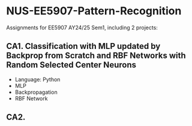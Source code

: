 # NUS-EE5907-Pattern-Recognition
Assignments for EE5907 AY24/25 Sem1, including 2 projects:
## CA1. Classification with MLP updated by Backprop from Scratch and RBF Networks with Random Selected Center Neurons
* Language: Python
* MLP
* Backpropagation
* RBF Network
  
## CA2. 
